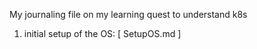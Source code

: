 My journaling file on my learning quest to understand k8s
1. initial setup of the OS: [ SetupOS.md ]
